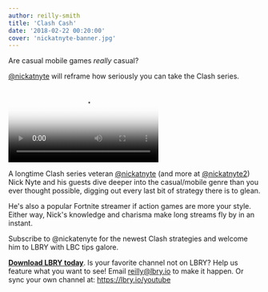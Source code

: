 ```yaml
---
author: reilly-smith
title: 'Clash Cash'
date: '2018-02-22 00:20:00'
cover: 'nickatnyte-banner.jpg'
---
```


Are casual mobile games *really* casual?

[@nickatnyte](https://open.lbry.io/%40nickatnyte) will reframe how seriously you can take the Clash series.

<video controls poster="https://berk.ninja/thumbnails/TW-sWnxiHrs" src="https://spee.ch/37763ba30c3714491816fec88ff208c3fc42ea00/boosted-troops-loot-clash-of-clans.mp4"/></video>

A longtime Clash series veteran [@nickatnyte](https://open.lbry.io/%40nickatnyte) (and more at [@nickatnyte2](https://open.lbry.io/%40nickatnyte2)) Nick Nyte and his guests dive deeper into the casual/mobile genre than you ever thought possible, digging out every last bit of strategy there is to glean.

He's also a popular Fortnite streamer if action games are more your style. Either way, Nick's knowledge and charisma make long streams fly by in an instant.

Subscribe to @nickatenyte for the newest Clash strategies and welcome him to LBRY with LBC tips galore.

[**Download LBRY today**](https://lbry.io/get). Is your favorite channel not on LBRY? Help us feature what you want to see! Email [reilly@lbry.io](mailto:reilly@lbry.io) to make it happen. Or sync your own channel at: https://lbry.io/youtube
